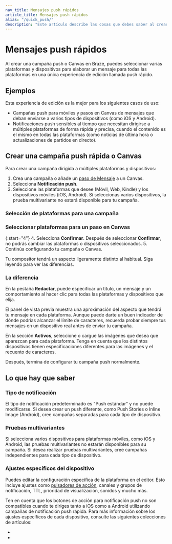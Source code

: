 ```yaml
---
nav_title: Mensajes push rápidos
article_title: Mensajes push rápidos
alias: "/quick_push/"
description: "Este artículo describe las cosas que debes saber al crear una campaña push o Canvas utilizando la experiencia de edición push rápida."
---
```


# Mensajes push rápidos

Al crear una campaña push o Canvas en Braze, puedes seleccionar varias plataformas y dispositivos para elaborar un mensaje para todas las plataformas en una única experiencia de edición llamada push rápido.

## Ejemplos

Esta experiencia de edición es la mejor para los siguientes casos de uso:

- Campañas push para móviles y pasos en Canvas de mensajes que deban enviarse a varios tipos de dispositivos (como iOS y Android).
- Notificaciones push sensibles al tiempo que necesitan dirigirse a múltiples plataformas de forma rápida y precisa, cuando el contenido es el mismo en todas las plataformas (como noticias de última hora o actualizaciones de partidos en directo).

## Crear una campaña push rápida o Canvas

Para crear una campaña dirigida a múltiples plataformas y dispositivos:

1. Crea una campaña o añade un [paso de Mensaje]({{site.baseurl}}/user_guide/engagement_tools/canvas/canvas_components/message_step/) a un Canvas.  
2. Selecciona **Notificación push**.
3. Seleccione las plataformas que desee (Móvil, Web, Kindle) y los dispositivos móviles (iOS, Android). Si seleccionas varios dispositivos, la prueba multivariante no estará disponible para tu campaña.

### Selección de plataformas para una campaña


### Seleccionar plataformas para un paso en Canvas


{:start="4"}
4\. Selecciona **Confirmar**. Después de seleccionar **Confirmar**, no podrás cambiar las plataformas o dispositivos seleccionados.
5\. Continúa configurando tu campaña o Canvas.

Tu compositor tendrá un aspecto ligeramente distinto al habitual. Siga leyendo para ver las diferencias.

### La diferencia

En la pestaña **Redactar**, puede especificar un título, un mensaje y un comportamiento al hacer clic para todas las plataformas y dispositivos que elija.

El panel de vista previa muestra una aproximación del aspecto que tendrá tu mensaje en cada plataforma. Aunque puede darte un buen indicador de dónde podrías alcanzar el límite de caracteres, recuerda probar siempre tus mensajes en un dispositivo real antes de enviar tu campaña.



En la sección **Activos**, seleccione o cargue las imágenes que desea que aparezcan para cada plataforma. Tenga en cuenta que los distintos dispositivos tienen especificaciones diferentes para las imágenes y el recuento de caracteres. 



Después, termina de configurar tu campaña push normalmente. 

## Lo que hay que saber

### Tipo de notificación

El tipo de notificación predeterminado es "Push estándar" y no puede modificarse. Si desea crear un push diferente, como Push Stories o Inline Image (Android), cree campañas separadas para cada tipo de dispositivo.

### Pruebas multivariantes

Si selecciona varios dispositivos para plataformas móviles, como iOS y Android, las pruebas multivariantes no estarán disponibles para su campaña. Si desea realizar pruebas multivariantes, cree campañas independientes para cada tipo de dispositivo.

### Ajustes específicos del dispositivo

Puedes editar la configuración específica de la plataforma en el editor. Esto incluye ajustes como [pulsadores de acción]({{site.baseurl}}/user_guide/message_building_by_channel/push/advanced_push_options/push_action_buttons/), canales y grupos de notificación, TTL, prioridad de visualización, sonidos y mucho más. 

Ten en cuenta que los botones de acción para notificación push no son compatibles cuando te diriges tanto a iOS como a Android utilizando campañas de notificación push rápida. Para más información sobre los ajustes específicos de cada dispositivo, consulte las siguientes colecciones de artículos:

- 
- 


